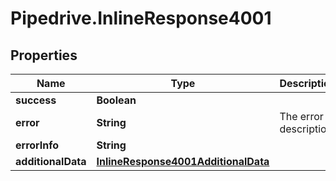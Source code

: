 # Pipedrive.InlineResponse4001

## Properties

Name | Type | Description | Notes
------------ | ------------- | ------------- | -------------
**success** | **Boolean** |  | [optional] 
**error** | **String** | The error description | [optional] 
**errorInfo** | **String** |  | [optional] 
**additionalData** | [**InlineResponse4001AdditionalData**](InlineResponse4001AdditionalData.md) |  | [optional] 


